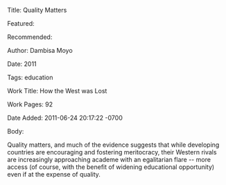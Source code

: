 Title: Quality Matters

Featured: 

Recommended: 

Author: Dambisa Moyo

Date: 2011

Tags: education

Work Title: How the West was Lost

Work Pages:  92

Date Added: 2011-06-24 20:17:22 -0700

Body:

Quality matters, and much of the evidence suggests that while developing countries are encouraging and fostering meritocracy, their Western rivals are increasingly approaching academe with an egalitarian flare -- more access (of course, with the benefit of widening educational opportunity) even if at the expense of quality. 


